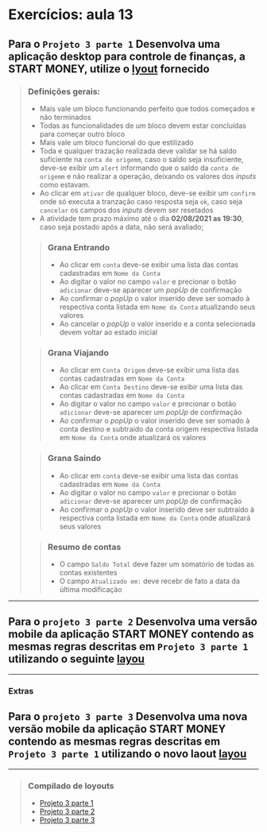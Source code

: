 # Exercícios: aula 13

## Para o `Projeto 3 parte 1` Desenvolva uma aplicação desktop para controle de finanças, a **START MONEY**, utilize o [lyout](https://www.figma.com/proto/K7AAGsPT7fs8hoOmFvFbWF/TecnoStart---StartMoney?node-id=1%3A2&scaling=min-zoom&page-id=0%3A1) fornecido
> ### Definições gerais:
> * Mais vale um bloco funcionando perfeito que todos começados e não terminados
> * Todas as funcionalidades de um bloco devem estar concluídas para começar outro bloco
> * Mais vale um bloco funcional do que estilizado
> * Toda e qualquer trazação realizada deve validar se há saldo suficiente na `conta de origemm`, caso o saldo seja insuficiente, deve-se exibir um `alert` informando que o saldo da `conta de origemm` e não realizar a operação, deixando os valores dos _inputs_ como estavam.
> * Ao clicar em `ativar` de qualquer bloco, deve-se exibir um `confirm` onde só executa a tranzação caso resposta seja `ok`, caso seja `cancelar` os campos dos _inputs_ devem ser resetados
> * A atividade tem prazo máximo até o dia **02/08/2021 as 19:30**, caso seja postado após a data, não será avaliado;
>> ### Grana Entrando
>> * Ao clicar em `conta` deve-se exibir uma lista das contas cadastradas em `Nome da Conta`
>> * Ao digitar o valor no campo `valor` e precionar o botão `adicionar` deve-se aparecer um _popUp_ de confirmação
>> * Ao confirmar o _popUp_ o valor inserido deve ser somado à respectiva conta listada em `Nome da Conta` atualizando seus valores
>> * Ao cancelar o _popUp_ o valor inserido  e a conta selecionada devem voltar ao estado inicial
>
>> ### Grana Viajando
>> * Ao clicar em `Conta Origem` deve-se exibir uma lista das contas cadastradas em `Nome da Conta`
>> * Ao clicar em `Conta Destino` deve-se exibir uma lista das contas cadastradas em `Nome da Conta`
>> * Ao digitar o valor no campo `valor` e precionar o botão `adicionar` deve-se aparecer um _popUp_ de confirmação
>> * Ao confirmar o _popUp_ o valor inserido deve ser somado à conta destino e subtraído da conta origem respectiva listada em `Nome da Conta`  onde atualizará os valores
>
>> ### Grana Saindo
>> * Ao clicar em `conta` deve-se exibir uma lista das contas cadastradas em `Nome da Conta`
>> * Ao digitar o valor no campo `valor` e precionar o botão `adicionar` deve-se aparecer um _popUp_ de confirmação
>> * Ao confirmar o _popUp_ o valor inserido deve ser subtraído à respectiva conta listada em `Nome da Conta` onde atualizará seus valores
>
>> ### Resumo de contas
>> * O campo `Saldo Total` deve fazer um somatório de todas as contas existentes
>> * O campo `Atualizado em:` deve recebr de fato a data da última modificação 
>

--- 

## Para o `projeto 3 parte 2` Desenvolva uma versão mobile da aplicação **START MONEY** contendo as mesmas regras descritas em `Projeto 3 parte 1` utilizando o seguinte [layou](https://www.figma.com/proto/K7AAGsPT7fs8hoOmFvFbWF/TecnoStart---StartMoney?node-id=15%3A2&scaling=min-zoom&page-id=0%3A1)

---

### Extras
## Para o `projeto 3 parte 3` Desenvolva uma nova versão mobile da aplicação **START MONEY** contendo as mesmas regras descritas em `Projeto 3 parte 1` utilizando o novo laout [layou](https://www.figma.com/proto/K7AAGsPT7fs8hoOmFvFbWF/TecnoStart---StartMoney?node-id=22%3A2&scaling=min-zoom&page-id=0%3A1)

---

> ### Compilado de loyouts
> * [Projeto 3 parte 1](https://www.figma.com/proto/K7AAGsPT7fs8hoOmFvFbWF/TecnoStart---StartMoney?node-id=1%3A2&scaling=min-zoom&page-id=0%3A1)
> * [Projeto 3 parte 2](https://www.figma.com/proto/K7AAGsPT7fs8hoOmFvFbWF/TecnoStart---StartMoney?node-id=15%3A2&scaling=min-zoom&page-id=0%3A1)
> * [Projeto 3 parte 3 ](https://www.figma.com/proto/K7AAGsPT7fs8hoOmFvFbWF/TecnoStart---StartMoney?node-id=22%3A2&scaling=min-zoom&page-id=0%3A1)